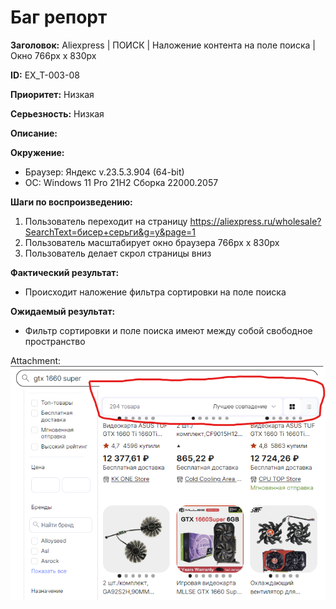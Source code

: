 # Баг репорт

**Заголовок:**  Aliexpress | ПОИСК | Наложение контента на поле поиска | Окно 766px x 830px

**ID:** EX_T-003-08

 **Приоритет:** Низкая

 **Серьезность:** Низкая

**Описание:**

**Окружение:**  

* Браузер: Яндекс v.23.5.3.904 (64-bit)
* OC: Windows 11 Pro 21H2 Сборка 22000.2057

**Шаги по воспроизведению:**

1. Пользователь переходит на страницу <https://aliexpress.ru/wholesale?SearchText=бисер+серьги&g=y&page=1>
2. Пользователь масштабирует окно браузера 766px x 830px
3. Пользователь делает скрол страницы вниз

**Фактический результат:**

* Происходит наложение фильтра сортировки на поле поиска

**Ожидаемый результат:**

* Фильтр сортировки и поле поиска имеют между собой свободное пространство

Attachment:  
![Изображение 3.8](../assets/img_ex_t/search.png "Наложение контента на поле поиска")
